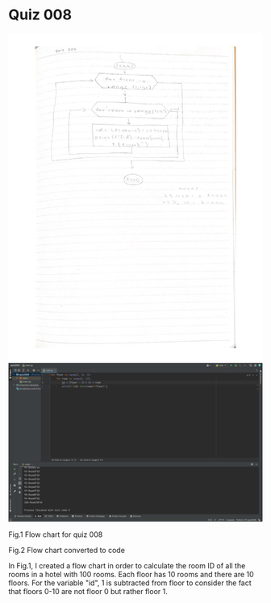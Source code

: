 # Quiz 008

![](flowchart008.jpg)
![](quiz008.png)

Fig.1 Flow chart for quiz 008

Fig.2 Flow chart converted to code

In Fig.1, I created a flow chart in order to calculate the room ID of all the rooms in a hotel with 100 rooms. Each floor has 10 rooms and there are 10 floors. For the variable "id", 1 is subtracted from floor to consider the fact that floors 0-10 are not floor 0 but rather floor 1. 
